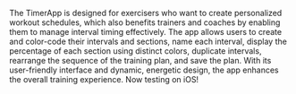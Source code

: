 The TimerApp is designed for exercisers who want to create personalized workout schedules, which also benefits trainers and coaches by enabling them to manage interval timing effectively. The app allows users to create and color-code their intervals and sections, name each interval, display the percentage of each section using distinct colors, duplicate intervals, rearrange the sequence of the training plan, and save the plan. With its user-friendly interface and dynamic, energetic design, the app enhances the overall training experience. Now testing on iOS!
